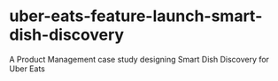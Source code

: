 # uber-eats-feature-launch-smart-dish-discovery
A Product Management case study designing Smart Dish Discovery for Uber Eats
